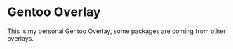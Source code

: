 # Gentoo Overlay

This is my personal Gentoo Overlay, some packages are coming from other overlays.
